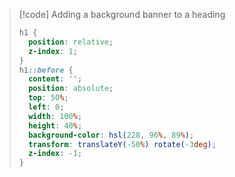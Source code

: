 >[!code] Adding a background banner to a heading
>```css
>h1 {
>	position: relative;
>	z-index: 1;
>}
>h1::before {
>	content: '';
>	position: absolute;
>	top: 50%;
>	left: 0;
>	width: 100%;
>	height: 40%;
>	background-color: hsl(228, 96%, 89%);
>	transform: translateY(-50%) rotate(-3deg);
>	z-index: -1;
>}
